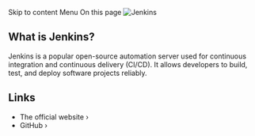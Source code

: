 Skip to content
Menu
On this page
![Jenkins](https://www.jenkins.io/images/jenkins-logo-title-dark.svg)
## What is Jenkins? ​
Jenkins is a popular open-source automation server used for continuous integration and continuous delivery (CI/CD). It allows developers to build, test, and deploy software projects reliably.
## Links ​
  * The official website ›
  * GitHub ›


